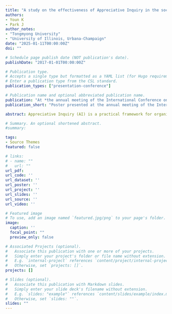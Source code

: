 ```yaml
---
title: "A study on the effectiveness of Appreciative Inquiry in the social welfare sector"
authors:
- Youn K
- Park J
author_notes:
- "Tongmyong University"
- "University of Illinois, Urbana-Champaign"
date: "2025-01-11T00:00:00Z"
doi: ""

# Schedule page publish date (NOT publication's date).
publishDate: "2017-01-01T00:00:00Z"

# Publication type.
# Accepts a single type but formatted as a YAML list (for Hugo requirements).
# Enter a publication type from the CSL standard.
publication_types: ["presentation-conference"]

# Publication name and optional abbreviated publication name.
publication: "At *the annual meeting of the International Conference on Internet of Things and Convergence*"
publication_short: "Poster presented at the annual meeting of the International Conference on Internet of Things and Convergence in Takamatsu, Japan"

abstract: Appreciative Inquiry (AI) is a practical framework for organizational development in social welfare practice, aiming to promote individual and organizational competencies. AI harnesses positive elements within organizations to enhance their strengths and capabilities. By leveraging positive factors within organizations, AI supports the continuous development of social welfare institutions from a strengths-based perspective and serves as a powerful model for driving effective and lasting organizational change.

# Summary. An optional shortened abstract.
#summary:

tags:
- Source Themes
featured: false

# links:
# - name: ""
#   url: ""
url_pdf: 
url_code: ''
url_dataset: ''
url_poster: ''
url_project: ''
url_slides: ''
url_source: ''
url_video: ''

# Featured image
# To use, add an image named `featured.jpg/png` to your page's folder. 
image:
  caption: ''
  focal_point: ""
  preview_only: false

# Associated Projects (optional).
#   Associate this publication with one or more of your projects.
#   Simply enter your project's folder or file name without extension.
#   E.g. `internal-project` references `content/project/internal-project/index.md`.
#   Otherwise, set `projects: []`.
projects: []

# Slides (optional).
#   Associate this publication with Markdown slides.
#   Simply enter your slide deck's filename without extension.
#   E.g. `slides: "example"` references `content/slides/example/index.md`.
#   Otherwise, set `slides: ""`.
slides: ""
---
```




